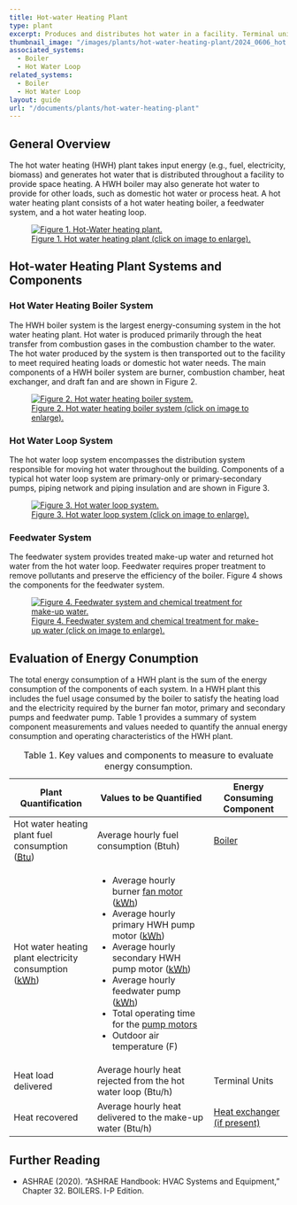 ```yaml
---
title: Hot-water Heating Plant
type: plant
excerpt: Produces and distributes hot water in a facility. Terminal units are used to reject heat from the hot water and provide heating to one or more spaces.
thumbnail_image: "/images/plants/hot-water-heating-plant/2024_0606_hot water plant_thumbnail-RESIZED-01.jpg"
associated_systems:
  - Boiler
  - Hot Water Loop
related_systems:
  - Boiler
  - Hot Water Loop
layout: guide
url: "/documents/plants/hot-water-heating-plant"
---
```


## General Overview

The hot water heating (HWH) plant takes input energy (e.g., fuel, electricity, biomass) and generates hot water that is distributed throughout a facility to provide space heating. A HWH boiler may also generate hot water to provide for other loads, such as domestic hot water or process heat. A hot water heating plant consists of a hot water heating boiler, a feedwater system, and a hot water heating loop.  

<a href="/images/plants/hot-water-heating-plant/2024_0416_HWP plant_figure 1 updated.jpg">
    <figure class="figure mb-4 mt-3">
        <img src="/images/plants/hot-water-heating-plant/2024_0416_HWP plant_figure 1 updated.jpg" class="figure-img img-fluid rounded" alt="Figure 1. Hot-Water heating plant.">
        <figcaption class="figure-caption text-left">Figure 1. Hot water heating plant (click on image to enlarge).</figcaption>
    </figure>
</a>

## Hot-water Heating Plant Systems and Components

### Hot Water Heating Boiler System

The HWH boiler system is the largest energy-consuming system in the hot water heating plant. Hot water is produced primarily through the heat transfer from combustion gases in the combustion chamber to the water. The hot water produced by the system is then transported out to the facility to meet required heating loads or domestic hot water needs. The main components of a HWH boiler system are burner, combustion chamber, heat exchanger, and draft fan and are shown in Figure 2. 

<a href="/images/plants/hot-water-heating-plant/2024_0416_HWP plant_figure 2 updated.jpg">
    <figure class="figure mb-4 mt-3">
        <img src="/images/plants/hot-water-heating-plant/2024_0416_HWP plant_figure 2 updated.jpg" class="figure-img img-fluid rounded" alt="Figure 2. Hot water heating boiler system.">
        <figcaption class="figure-caption text-left">Figure 2. Hot water heating boiler system (click on image to enlarge).</figcaption>
    </figure>
</a>

### Hot Water Loop System

The hot water loop system encompasses the distribution system responsible for moving hot water throughout the building. Components of a typical hot water loop system are primary-only or primary-secondary pumps, piping network and piping insulation and are shown in Figure 3.  

<a href="/images/plants/hot-water-heating-plant/2024_0416_HWP plant_figure 3 updated.jpg">
    <figure class="figure mb-4 mt-3">
        <img src="/images/plants/hot-water-heating-plant/2024_0416_HWP plant_figure 3 updated.jpg" class="figure-img img-fluid rounded" alt="Figure 3. Hot water loop system.">
        <figcaption class="figure-caption text-left">Figure 3. Hot water loop system (click on image to enlarge).</figcaption>
    </figure>
</a>

### Feedwater System

The feedwater system provides treated make-up water and returned hot water from the hot water loop. Feedwater requires proper treatment to remove pollutants and preserve the efficiency of the boiler. Figure 4 shows the components for the feedwater system.

<a href="/images/plants/hot-water-heating-plant/2024_0416_HWP plant_figure 4 updated.jpg">
    <figure class="figure mb-4 mt-3">
        <img src="/images/plants/hot-water-heating-plant/2024_0416_HWP plant_figure 4 updated.jpg" class="figure-img img-fluid rounded" alt="Figure 4. Feedwater system and chemical treatment for make-up water.">
        <figcaption class="figure-caption text-left">Figure 4. Feedwater system and chemical treatment for make-up water (click on image to enlarge).</figcaption>
    </figure>
</a>

## Evaluation of Energy Conumption

The total energy consumption of a HWH plant is the sum of the energy consumption of the components of each system. In a HWH plant this includes the fuel usage consumed by the boiler to satisfy the heating load and the electricity required by the burner fan motor, primary and secondary pumps and feedwater pump. Table 1 provides a summary of system component measurements and values needed to quantify the annual energy consumption and operating characteristics of the HWH plant.  

<div class="table-wrapper">
<table>
    <caption>Table 1. Key values and components to measure to evaluate energy consumption.</caption>
    <thead>
        <tr>
            <th style="width: 30%">
                Plant Quantification
            </th>
            <th>
                Values to be Quantified
            </th>
            <th>
                Energy Consuming Component
            </th>
        </tr>
    <tbody>
        <tr>
            <td>
                Hot water heating plant fuel consumption (<a class="glossary-link" href="/glossary#btu"><abbr title="British Thermal Unit">Btu</abbr></a>)
            </td>
            <td>
                Average hourly fuel consumption (Btuh)
            </td>
            <td>
                <a href="/documents/systems/boiler">Boiler</a>
            </td>
        </tr>
        <tr>
            <td>
                Hot water heating plant electricity consumption (<a class="glossary-link" href="/glossary#kwh"><abbr title="Kilowatt Hour">kWh</abbr></a>)
            </td>
            <td>
                <ul>
                    <li>Average hourly burner <a href="/documents/components/constant-speed-constant-volume-fan-and-motor">fan motor</a> (<a class="glossary-link" href="/glossary#kwh"><abbr title="Kilowatt Hour">kWh</abbr></a>)</li>
                    <li>Average hourly primary HWH pump motor (<a class="glossary-link" href="/glossary#kwh"><abbr title="Kilowatt Hour">kWh</abbr></a>)</li>
                    <li>Average hourly secondary HWH pump motor (<a class="glossary-link" href="/glossary#kwh"><abbr title="Kilowatt Hour">kWh</abbr></a>)</li>
                    <li>Average hourly feedwater pump (<a class="glossary-link" href="/glossary#kwh"><abbr title="Kilowatt Hour">kWh</abbr></a>)</li>
                    <li>Total operating time for the <a href="/documents/components/constant-speed-constant-volume-pump-motor">pump motors</a></li>
                    <li>Outdoor air temperature (F)</li>
                </ul>
            </td>
            <td>
            </td>
        </tr>
        <tr>
            <td>
                Heat load delivered
            </td>
            <td>
                Average hourly heat rejected from the hot water loop (Btu/h)
            </td>
            <td>
                Terminal Units
            </td>
        </tr>
        <tr>
            <td>
                Heat recovered
            </td>
            <td>
                Average hourly heat delivered to the make-up water (Btu/h)
            </td>
            <td>
                <a href="/documents/components/liquid-to-liquid-heat-exchanger">Heat exchanger (if present)</a>
            </td>
        </tr>
    </tbody>
</table> 
</div>

## Further Reading

- ASHRAE (2020). “ASHRAE Handbook: HVAC Systems and Equipment,” Chapter 32. BOILERS. I-P Edition.